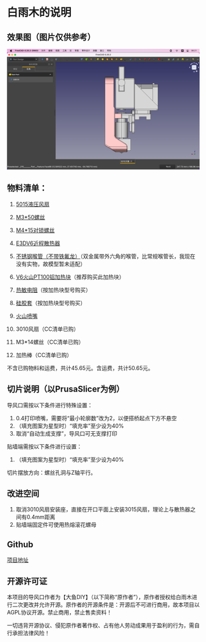 # 白雨木的说明

## 效果图（图片仅供参考）
![截屏](文档/ReadmeImage/截屏2023-04-11%2006.21.48.png)

## 物料清单：
1. [5015液压风扇](https://item.taobao.com/item.htm?spm=a1z09.2.0.0.4e562e8dwG9V3d&id=654878833029&_u=b3u8db4m4d76)
2. [M3*50螺丝](https://detail.tmall.com/item.htm?_u=b3u8db4mfd2b&id=636577427255&spm=a1z09.2.0.0.4e562e8dwG9V3d)
3. [M4*15对锁螺丝](https://detail.tmall.com/item.htm?abbucket=17&id=542579355142&rn=b1f8dcb49373614946ef8d340aa26ef4&skuId=4600478305836&spm=a1z10.3-b.w4011-14789405706.78.235c37badoaNdj)
4. [E3DV6近程散热器](https://item.taobao.com/item.htm?spm=a1z10.3-c-s.w4002-17331600343.22.254e3e69IKgMQ4&id=559984859809)
5. [不锈钢喉管（不带铁氟龙）](https://item.taobao.com/item.htm?spm=a1z2k.11010449.931864.2.235f509dbea3QO&scm=1007.13982.82927.0&id=559690409325&last_time=1681276617)（双金属带外六角的喉管，比常规喉管长，我现在没有实物，故模型暂未适配）
6. [V6火山PT100铝加热块](https://item.taobao.com/item.htm?spm=a1z10.3-c-s.w4002-17331600343.29.c8e43e69NdG7as&id=680651648360)（推荐购买此加热块）
7. [热敏电阻](https://item.taobao.com/item.htm?spm=a1z10.3-c-s.w4002-17331600343.50.40003e6958S0JV&id=575202356478)（按加热块型号购买）
8. [硅胶套](https://item.taobao.com/item.htm?spm=a1z10.3-c-s.w4002-17331600343.19.c8e43e69uqzWFz&id=633630275262)（按加热块型号购买）
9. [火山喷嘴](https://item.taobao.com/item.htm?spm=a1z10.3-c-s.w4002-17331600343.38.436d3e69l3Q1HW&id=691269644652)

10. 3010风扇（CC清单已购）
11. M3*14螺丝（CC清单已购）
12. 加热棒（CC清单已购）

不含已购物料和运费，共计45.65元。含运费，共计50.65元。

## 切片说明（以PrusaSlicer为例）
导风口需按以下条件进行特殊设置：
1. 0.4打印喷嘴，需要将“最小轮廓数”改为2，以便搭桥起点下方不悬空
2. （填充图案为星型时）“填充率”至少设为40%
3. 取消“自动生成支撑”，导风口可无支撑打印

贴墙端需按以下条件进行设置：
1. （填充图案为星型时）“填充率”至少设为40%

切片摆放方向：螺丝孔洞与Z轴平行。

## 改进空间
1. 取消3010风扇安装座，直接在开口平面上安装3015风扇，理论上与散热器之间有0.4mm距离
2. 贴墙端固定件可使用热熔滚花螺母

## Github
[项目地址](https://github.com/Byvm815/DayuCC-V6Volcano-5015)

## 开源许可证
本项目的导风口作者为【大鱼DIY】（以下简称“原作者”），原作者授权给白雨木进行二次更改并允许开源。原作者的开源条件是：开源后不可进行商用，故本项目以AGPL协议开源。禁止商用，禁止售卖资料！

一切违背开源协议、侵犯原作者著作权、占有他人劳动成果用于盈利的行为，需自行承担法律风险！